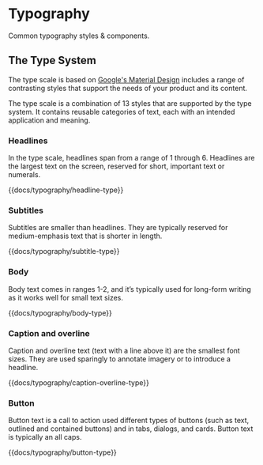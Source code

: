 # Typography

Common typography styles & components.

## The Type System

The type scale is based on [Google's Material Design](https://material.io/design/typography/the-type-system.html#applying-the-type-scale) includes a range of contrasting styles that support the needs of your product and its content.

The type scale is a combination of 13 styles that are supported by the type system. It contains reusable categories of text, each with an intended application and meaning.

### Headlines

In the type scale, headlines span from a range of 1 through 6. Headlines are the largest text on the screen, reserved for short, important text or numerals.

{{docs/typography/headline-type}}

### Subtitles

Subtitles are smaller than headlines. They are typically reserved for medium-emphasis text that is shorter in length.

{{docs/typography/subtitle-type}}

### Body

Body text comes in ranges 1-2, and it’s typically used for long-form writing as it works well for small text sizes.

{{docs/typography/body-type}}

### Caption and overline

Caption and overline text (text with a line above it) are the smallest font sizes. They are used sparingly to annotate imagery or to introduce a headline.

{{docs/typography/caption-overline-type}}

### Button

Button text is a call to action used different types of buttons (such as text, outlined and contained buttons) and in tabs, dialogs, and cards. Button text is typically an all caps.

{{docs/typography/button-type}}
<!--
## Text

A basic component to render text with. It defaults to body text, but by using the arguments it can be customized. To see a full list check out the [api page](../api/components/uxs-text).

{{docs/uxs-text/basic-demo}}

## Headings

A component to render headings. Using the arguments it can be customized. To see a full list check out the [api page](../api/components/uxs-heading).

{{docs/uxs-heading/basic-demo}}

## Subheadings

A component to render subheadings. Using the arguments it can be customized. To see a full list check out the [api page](../api/components/uxs-subheading).

{{docs/uxs-subheading/basic-demo}}

## Content

A component to render content text. Using the arguments it can be customized. To see a full list check out the [api page](../api/components/uxs-content).

{{docs/uxs-content/basic-demo}}

## Details

A component to render detail text. Using the arguments it can be customized. To see a full list check out the [api page](../api/components/uxs-detail).

{{docs/uxs-detail/basic-demo}}

{{args-table/align-options}}
{{args-table/size-options}}
{{args-table/style-options}}
{{args-table/weight-options}} -->
